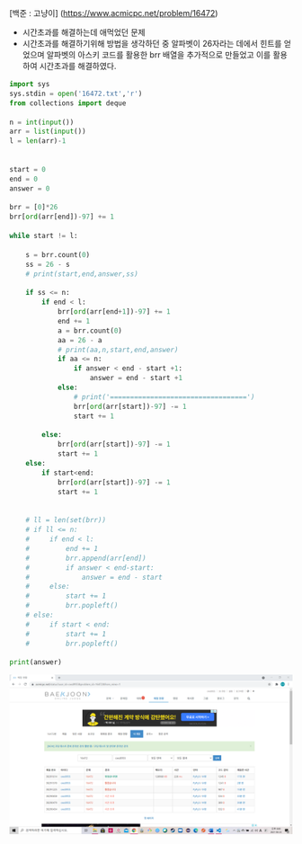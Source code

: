 [백준 : 고냥이] (https://www.acmicpc.net/problem/16472)



- 시간초과를 해결하는데 애먹었던 문제
- 시간초과를 해결하기위해 방법을 생각하던 중 알파벳이 26자라는 데에서 힌트를 얻었으며 알파벳의 아스키 코드를 활용한 brr 배열을 추가적으로 만들었고 이를 활용하여 시간초과를 해결하였다.



```python
import sys
sys.stdin = open('16472.txt','r')
from collections import deque

n = int(input())
arr = list(input())
l = len(arr)-1


start = 0
end = 0
answer = 0

brr = [0]*26
brr[ord(arr[end])-97] += 1

while start != l:

    s = brr.count(0)
    ss = 26 - s
    # print(start,end,answer,ss)

    if ss <= n:
        if end < l:
            brr[ord(arr[end+1])-97] += 1
            end += 1
            a = brr.count(0)
            aa = 26 - a
            # print(aa,n,start,end,answer)
            if aa <= n:
                if answer < end - start +1:
                    answer = end - start +1
            else:
                # print('==================================')
                brr[ord(arr[start])-97] -= 1
                start += 1

        else:
            brr[ord(arr[start])-97] -= 1
            start += 1
    else:
        if start<end:
            brr[ord(arr[start])-97] -= 1
            start += 1


    # ll = len(set(brr))
    # if ll <= n:
    #     if end < l:
    #         end += 1
    #         brr.append(arr[end])
    #         if answer < end-start:
    #             answer = end - start
    #     else:
    #         start += 1
    #         brr.popleft()
    # else:
    #     if start < end:
    #         start += 1
    #         brr.popleft()

print(answer)
```

![20210623_200034](20210623_200034.png)